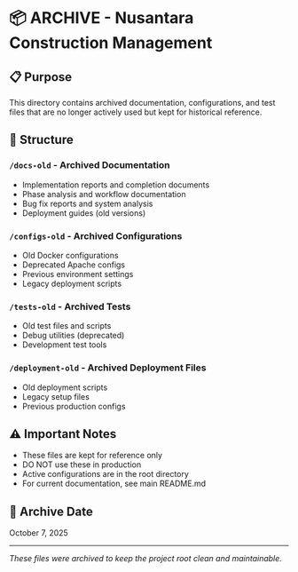 # 📦 ARCHIVE - Nusantara Construction Management

## 📋 Purpose
This directory contains archived documentation, configurations, and test files that are no longer actively used but kept for historical reference.

## 📁 Structure

### `/docs-old` - Archived Documentation
- Implementation reports and completion documents
- Phase analysis and workflow documentation
- Bug fix reports and system analysis
- Deployment guides (old versions)

### `/configs-old` - Archived Configurations
- Old Docker configurations
- Deprecated Apache configs
- Previous environment settings
- Legacy deployment scripts

### `/tests-old` - Archived Tests
- Old test files and scripts
- Debug utilities (deprecated)
- Development test tools

### `/deployment-old` - Archived Deployment Files
- Old deployment scripts
- Legacy setup files
- Previous production configs

## ⚠️ Important Notes
- These files are kept for reference only
- DO NOT use these in production
- Active configurations are in the root directory
- For current documentation, see main README.md

## 📅 Archive Date
October 7, 2025

---
*These files were archived to keep the project root clean and maintainable.*
